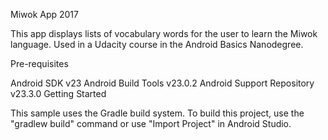 Miwok App 2017

This app displays lists of vocabulary words for the user to learn the Miwok language. Used in a Udacity course in the Android Basics Nanodegree.

Pre-requisites

Android SDK v23
Android Build Tools v23.0.2
Android Support Repository v23.3.0
Getting Started

This sample uses the Gradle build system. To build this project, use the "gradlew build" command or use "Import Project" in Android Studio.
